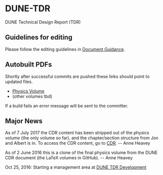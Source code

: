 # DUNE-TDR
DUNE Technical Design Report (TDR)

## Guidelines for editing
Please follow the editing guidelines in [Document Guidance](https://github.com/DUNE/document-guidance).

## Autobuilt PDFs

Shortly after successful commits are pushed these links should point to updated files.  

* [Physics Volume](https://dune.bnl.gov/docs/volume-physics.pdf)
* (other volumes tbd)

If a build fails an error message will be sent to the committer.

## Major News

As of 7 July 2017 the CDR content has been stripped out of the physics volume (the only volume so far), and the chapter/section structure from Jon and Albert is in.
To access the CDR content, go to [CDR](https://github.com/DUNE/cdr).
-- Anne Heavey

As of 2 June 2016 this is a clone of the final physics volume from the DUNE CDR document (the LaTeX volumes in GitHub).
-- Anne Heavey

Oct 25, 2016: Starting a management area at [DUNE TDR Development](https://web.fnal.gov/collaboration/DUNE/DUNE%20TDR%20Development/_layouts/15/start.aspx)
